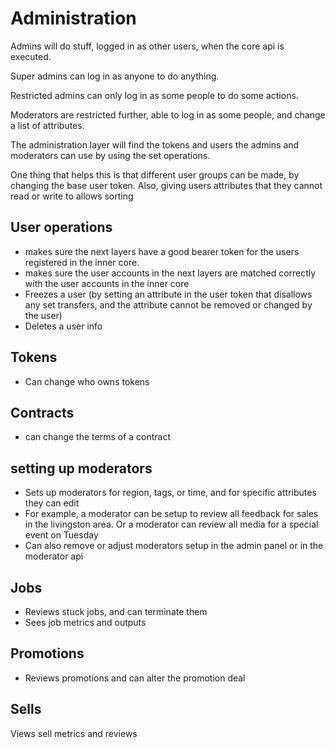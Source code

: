 # Administration

Admins will do stuff, logged in as other users, when the core api is executed.

Super admins can log in as anyone to do anything.

Restricted admins can only log in as some people to do some actions.

Moderators are restricted further, able to log in as some people, and change a list of attributes.

The administration layer will find the tokens and users the admins and moderators can use by using the set operations.

One thing that helps this is that different user groups can be made, by changing the base user token. Also, giving users attributes that they cannot read or write to allows sorting


## User operations

* makes sure the next layers have a good bearer token for the users registered in the inner core.
* makes sure the user accounts in the next layers are matched correctly with the user accounts in the inner core
* Freezes a user (by setting an attribute in the user token that disallows any set transfers, and the attribute cannot be removed or changed by the user)
* Deletes a user info

## Tokens

* Can change who owns tokens

## Contracts
* can change the terms of a contract

## setting up moderators

* Sets up moderators for region, tags, or time, and for specific attributes they can edit
* For example, a moderator can be setup to review all feedback for sales in the livingston area. Or a moderator can review all media for a special event on Tuesday
* Can also remove or adjust moderators setup in the admin panel or in the moderator api

## Jobs

* Reviews stuck jobs, and can terminate them
* Sees job metrics and outputs

## Promotions

* Reviews promotions and can alter the promotion deal

## Sells

Views sell metrics and reviews